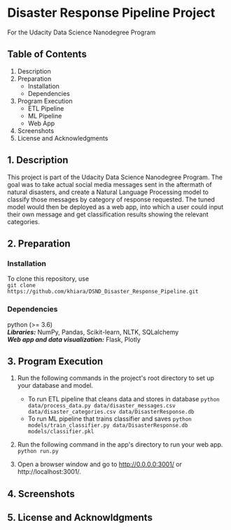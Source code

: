# Disaster Response Pipeline Project
For the Udacity Data Science Nanodegree Program

## Table of Contents
1. Description
2. Preparation 
   - Installation
   - Dependencies
3. Program Execution 
   - ETL Pipeline
   - ML Pipeline
   - Web App
4. Screenshots
5. License and Acknowledgments

## 1.  Description
This project is part of the Udacity Data Science Nanodegree Program. The goal was to take actual social media messages sent in the aftermath of natural disasters, and create a Natural Language Processing model to classify those messages by category of response requested. The tuned model would then be deployed as a web app, into which a user could input their own message and get classification results showing the relevant categories. 
## 2. Preparation
### Installation
To clone this repository, use <br />
     `git clone https://github.com/khiara/DSND_Disaster_Response_Pipeline.git`
     
### Dependencies
python (>= 3.6) <br />
***Libraries:*** NumPy, Pandas, Scikit-learn, NLTK, SQLalchemy  <br />
***Web app and data visualization:*** Flask, Plotly

## 3. Program Execution
1. Run the following commands in the project's root directory to set up your database and model.

    - To run ETL pipeline that cleans data and stores in database
        `python data/process_data.py data/disaster_messages.csv data/disaster_categories.csv data/DisasterResponse.db`
    - To run ML pipeline that trains classifier and saves
        `python models/train_classifier.py data/DisasterResponse.db models/classifier.pkl`
        
2. Run the following command in the app's directory to run your web app.
    `python run.py`

3. Open a browser window and go to http://0.0.0.0:3001/ or http://localhost:3001/.

## 4. Screenshots

## 5. License and Acknowldgments
